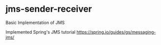 # jms-sender-receiver
Basic Implementation of JMS

Implemented Spring's JMS tutorial
https://spring.io/guides/gs/messaging-jms/
